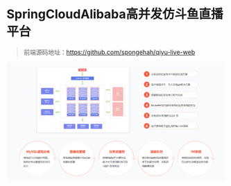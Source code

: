 # SpringCloudAlibaba高并发仿斗鱼直播平台

> 前端源码地址：https://github.com/spongehah/qiyu-live-web

![image-20240226010933136](image/README.assets/image-20240226010933136.png)